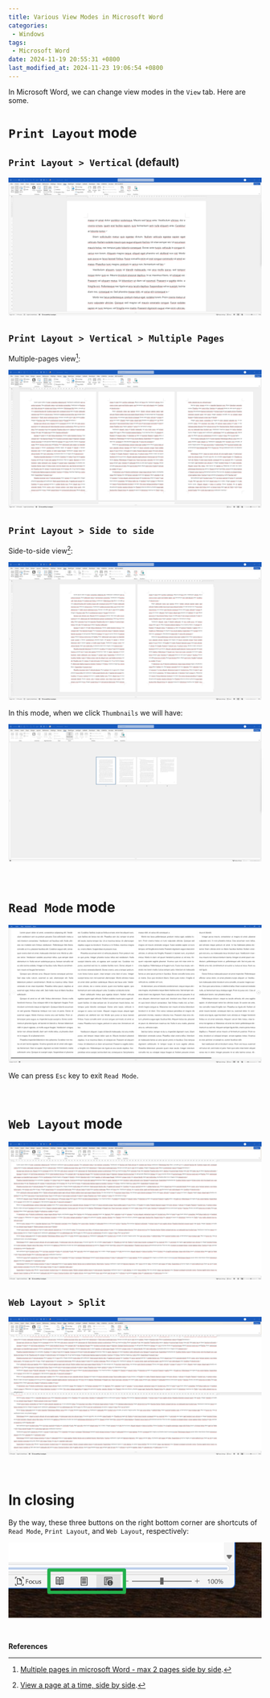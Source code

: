 ```yaml
---
title: Various View Modes in Microsoft Word
categories:
 - Windows
tags:
 - Microsoft Word
date: 2024-11-19 20:55:31 +0800
last_modified_at: 2024-11-23 19:06:54 +0800
---
```


In Microsoft Word, we can change view modes in the `View` tab. Here are some.

# `Print Layout` mode

## `Print Layout > Vertical` (default)

![image-20241123184322605](https://raw.githubusercontent.com/HelloWorld-1017/blog-images/main/imgs/202411231843790.png)

## `Print Layout > Vertical > Multiple Pages`

Multiple-pages view[^2]:

![image-20241123185541147](https://raw.githubusercontent.com/HelloWorld-1017/blog-images/main/imgs/202411231855468.png)

## `Print Layout > Side to side`

Side-to-side view[^1]:

![image-20241123184432045](https://raw.githubusercontent.com/HelloWorld-1017/blog-images/main/imgs/202411231844218.png)

In this mode, when we click `Thumbnails` we will have:

![image-20241123184551324](https://raw.githubusercontent.com/HelloWorld-1017/blog-images/main/imgs/202411231845481.png)

<br>

# `Read Mode` mode

![image-20241123184652901](https://raw.githubusercontent.com/HelloWorld-1017/blog-images/main/imgs/202411231846080.png)

We can press `Esc` key to exit `Read Mode`.

<br>

# `Web Layout` mode

![image-20241123184836930](https://raw.githubusercontent.com/HelloWorld-1017/blog-images/main/imgs/202411231848092.png)

## `Web Layout > Split`

![image-20241123184934133](https://raw.githubusercontent.com/HelloWorld-1017/blog-images/main/imgs/202411231849304.png)

<br>

# In closing

By the way, these three buttons on the right bottom corner are shortcuts of `Read Mode`, `Print Layout`, and `Web Layout`, respectively:

![image-20241123185139892](https://raw.githubusercontent.com/HelloWorld-1017/blog-images/main/imgs/202411231851934.png)

<br>

**References**

[^1]: [View a page at a time, side by side](https://support.microsoft.com/en-us/office/view-a-page-at-a-time-side-by-side-21bfd0ff-0e1f-4c43-b188-8b36dfe6dcf4).
[^2]: [Multiple pages in microsoft Word - max 2 pages side by side](https://answers.microsoft.com/en-us/msoffice/forum/all/multiple-pages-in-microsoft-word-max-2-pages-side/9f4de714-6ae6-429b-8570-549d578be314).

